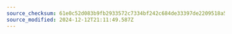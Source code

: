 ```yaml
---
source_checksum: 61e0c52d083b9fb2933572c7334bf242c684de33397de2209518a5edfb114624
source_modified: 2024-12-12T21:11:49.587Z
---
```


